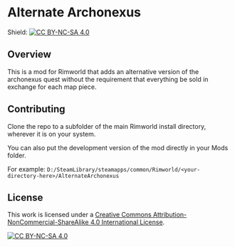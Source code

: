 # Alternate Archonexus

Shield: [![CC BY-NC-SA 4.0][cc-by-nc-sa-shield]][cc-by-nc-sa]

## Overview

This is a mod for Rimworld that adds an alternative version of the archonexus quest without the requirement that everything be sold in exchange for each map piece.

## Contributing

Clone the repo to a subfolder of the main Rimworld install directory, wherever it is on your system.

You can also put the development version of the mod directly in your Mods folder.


For example: `D:/SteamLibrary/steamapps/common/Rimworld/<your-directory-here>/AlternateArchonexus`

## License

This work is licensed under a
[Creative Commons Attribution-NonCommercial-ShareAlike 4.0 International License][cc-by-nc-sa].

[![CC BY-NC-SA 4.0][cc-by-nc-sa-image]][cc-by-nc-sa]

[cc-by-nc-sa]: http://creativecommons.org/licenses/by-nc-sa/4.0/
[cc-by-nc-sa-image]: https://licensebuttons.net/l/by-nc-sa/4.0/88x31.png
[cc-by-nc-sa-shield]: https://img.shields.io/badge/License-CC%20BY--NC--SA%204.0-lightgrey.svg
